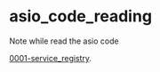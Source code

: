 # asio_code_reading
Note while read the asio code

[0001-service_registry](0001-service_registry.md).
